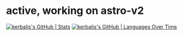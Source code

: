# active, working on astro-v2






[![kerbalis's GitHub | Stats](https://stats.quine.sh/kerbalis/github?theme=dark)](https://quine.sh?utm_source=widgets&utm_campaign=kerbalis)
[![kerbalis's GitHub | Languages Over Time](https://stats.quine.sh/kerbalis/languages-over-time?theme=dark)](https://quine.sh?utm_source=widgets&utm_campaign=kerbalis)

